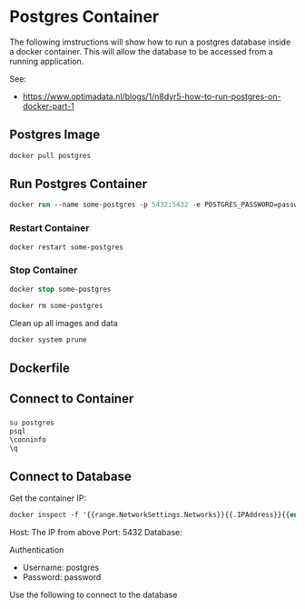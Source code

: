 # Postgres Container

The following imstructions will show how to run a postgres database inside a docker container.
This will allow the database to be accessed from a running application.

See:
- https://www.optimadata.nl/blogs/1/n8dyr5-how-to-run-postgres-on-docker-part-1

## Postgres Image

```ps
docker pull postgres
```


## Run Postgres Container

```ps
docker run --name some-postgres -p 5432:5432 -e POSTGRES_PASSWORD=password -d postgres
```


### Restart Container

```ps
docker restart some-postgres
```

### Stop Container

```ps
docker stop some-postgres
```

```ps
docker rm some-postgres
```

Clean up all images and data
```ps
docker system prune
```


## Dockerfile




## Connect to Container

### 

```ps
su postgres
psql
\conninfo
\q
```


## Connect to Database

Get the container IP:
```ps
docker inspect -f '{{range.NetworkSettings.Networks}}{{.IPAddress}}{{end}}' some-postgres
```

Host: The IP from above
Port: 5432
Database: 

Authentication
- Username: postgres
- Password: password

Use the following to connect to the database

